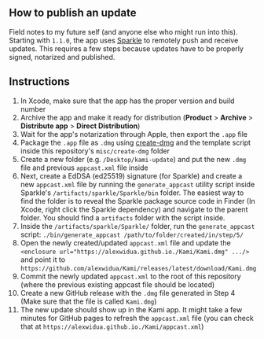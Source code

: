 ## How to publish an update

Field notes to my future self (and anyone else who might run into this).
Starting with `1.1.0`, the app uses [Sparkle](https://sparkle-project.org/) to remotely push and receive updates. This requires a few steps because updates have to be properly signed, notarized and published.

## Instructions

1. In Xcode, make sure that the app has the proper version and build number
2. Archive the app and make it ready for distribution (**Product** > **Archive** > **Distribute app** > **Direct Distribution**)
3. Wait for the app's notarization through Apple, then export the `.app` file
4. Package the `.app` file as `.dmg` using [create-dmg](https://github.com/create-dmg/create-dmg) and the template script inside this repository's `misc/create-dmg` folder
5. Create a new folder (e.g. `/Desktop/kami-update`) and put the new `.dmg` file and previous `appcast.xml` file inside
6. Next, create a EdDSA (ed25519) signature (for Sparkle) and create a new `appcast.xml` file by running the `generate_appcast` utility script inside Sparkle's `/artifacts/sparkle/Sparkle/bin` folder. The easiest way to find the folder is to reveal the Sparkle package source code in Finder (In Xcode, right click the Sparkle dependency) and navigate to the parent folder. You should find a `artifacts` folder with the script inside.
7. Inside the `/artifacts/sparkle/Sparkle/` folder, run the `generate_appcast` script: `./bin/generate_appcast /path/to/folder/created/in/step/5/`
8. Open the newly created/updated `appcast.xml` file and update the `<enclosure url="https://alexwidua.github.io./Kami/Kami.dmg" .../>` and point it to `https://github.com/alexwidua/Kami/releases/latest/download/Kami.dmg`
9. Commit the newly updated `appcast.xml` to the root of this repository (where the previous existing appcast file should be located)
10. Create a new GitHub release with the `.dmg` file generated in Step 4 (Make sure that the file is called `Kami.dmg`)
11. The new update should show up in the Kami app. It might take a few minutes for GitHub pages to refresh the `appcast.xml` file (you can check that at `https://alexwidua.github.io./Kami/appcast.xml`)
